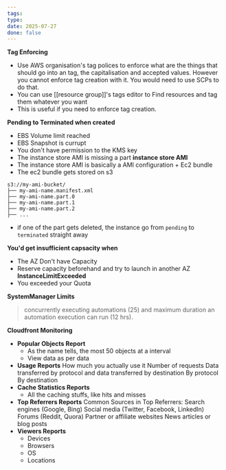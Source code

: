 ```yaml
---
tags: 
type: 
date: 2025-07-27
done: false
---
```

**Tag Enforcing**
- Use AWS organisation's tag polices to enforce what are the things that should go into an tag, the capitalisation and accepted values. However you cannot enforce tag creation with it. You would need to use SCPs to do that.
- You can use [[resource group]]'s tags editor to Find resources and tag them whatever you want
- This is useful if you need to enforce tag creation.

**Pending to Terminated when created**
- EBS Volume limit reached
- EBS Snapshot is currupt
- You don't have permission to the KMS key
- The instance store AMI is missing a part
**instance store AMI**
- The instance store AMI is basically a AMI configuration + Ec2 bundle
- The ec2 bundle gets stored on s3
```
s3://my-ami-bucket/
├── my-ami-name.manifest.xml
├── my-ami-name.part.0
├── my-ami-name.part.1
├── my-ami-name.part.2
├── ...
```
- if one of the part gets deleted, the instance go from `pending` to `terminated` straight away

**You'd get insufficient capsacity when**
- The AZ Don't have Capacity
- Reserve capacity beforehand and try to launch in another AZ
**InstanceLimitExceeded**
- You exceeded your Quota

**SystemManager Limits**
> concurrently executing automations (25) and maximum duration an automation execution can run (12 hrs).

**Cloudfront Monitoring**
- **Popular Objects Report**
	- As the name tells, the most 50 objects at a interval
	- View data as per data
- **Usage Reports**
	How much you actually use it
		Number of requests 
		Data transferred by protocol and data transferred by destination 
			By protocol
			By destination
- **Cache Statistics Reports**
	- All the caching stuffs, like hits and misses
- **Top Referrers Reports**
	Common Sources in Top Referrers:
		Search engines (Google, Bing)
		Social media (Twitter, Facebook, LinkedIn)
		Forums (Reddit, Quora)
		Partner or affiliate websites
		News articles or blog posts
- **Viewers Reports**
	- Devices
	- Browsers
	- OS
	- Locations